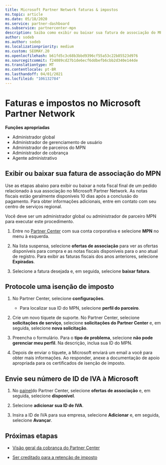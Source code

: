 ```yaml
---
title: Microsoft Partner Network faturas & impostos
ms.topic: article
ms.date: 05/18/2020
ms.service: partner-dashboard
ms.subservice: partnercenter-mpn
description: Saiba como exibir ou baixar sua fatura de associação do MPN, como arquivar a isenção de imposto e como enviar o número da sua ID de IVA da Microsoft.
author: sodeb
ms.author: sodeb
ms.localizationpriority: medium
ms.custom: SEOMAY.20
ms.openlocfilehash: b61fd5c3c68b3bbd9396cf55a53c22b85523d976
ms.sourcegitcommit: f24089cd27b1de6ecf6ddbefb6cbb2d340e144de
ms.translationtype: MT
ms.contentlocale: pt-BR
ms.lasthandoff: 04/01/2021
ms.locfileid: "106132784"
---
```

# <a name="invoices-and-taxes-in-the-microsoft-partner-network"></a>Faturas e impostos no Microsoft Partner Network

**Funções apropriadas**

- Administrador global
- Administrador de gerenciamento de usuário
- Administrador de parceiros do MPN
- Administrador de cobrança
- Agente administrativo

## <a name="view-or-download-your-mpn-membership-invoice"></a>Exibir ou baixar sua fatura de associação do MPN

Use as etapas abaixo para exibir ou baixar a nota fiscal final de um pedido relacionado à sua associação no Microsoft Partner Network. As notas fiscais estão geralmente disponíveis 10 dias após a conclusão do pagamento. Para obter informações adicionais, entre em contato com seu centro de serviços regional.  

Você deve ser um administrador global ou administrador de parceiro MPN para executar este procedimento. 

1.  Entre no [Partner Center](https://partner.microsoft.com/dashboard/home) com sua conta corporativa e selecione **MPN** no menu à esquerda.

4.  Na lista suspensa, selecione **ofertas de associação** para ver as ofertas disponíveis para compra e as notas fiscais disponíveis para o ano atual de registro. Para exibir as faturas fiscais dos anos anteriores, selecione **Expiradas**.

6.  Selecione a fatura desejada e, em seguida, selecione **baixar fatura**. 

## <a name="file-a-tax-exemption"></a>Protocole uma isenção de imposto

1.  No Partner Center, selecione **configurações**.
    - Para localizar sua ID do MPN, selecione **perfil do parceiro**.

2.  Crie um novo tíquete de suporte. No Partner Center, selecione **solicitações de serviço**, selecione **solicitações do Partner Center** e, em seguida, selecione **nova solicitação**.

3.  Preencha o formulário. Para o **tipo de problema**, selecione **não pode gerenciar meu perfil**. Na descrição, inclua sua ID do MPN.

4.  Depois de enviar o tíquete, a Microsoft enviará um email a você para obter mais informações. Ao responder, anexe a documentação de apoio apropriada para os certificados de isenção de imposto.

## <a name="send-microsoft-your-vat-id-number"></a>Envie seu número de ID de IVA à Microsoft

1.  No [painel](https://partner.microsoft.com/dashboard/home)do Partner Center, selecione **ofertas de associação** e, em seguida, selecione **disponível**. 

2.  Selecione **adicionar sua ID de IVA**. 

3.  Insira a ID de IVA para sua empresa, selecione **Adicionar** e, em seguida, selecione **Avançar**. 

## <a name="next-steps"></a>Próximas etapas

- [Visão geral da cobrança do Partner Center](billing-basics.md)

- [Ser creditado para a retenção de imposto](withholding-tax-credit-form.md)